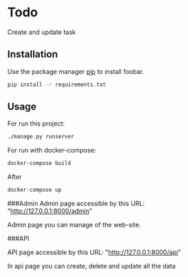 # Todo
Create and update task

## Installation

Use the package manager [pip](https://pip.pypa.io/en/stable/) to install foobar.
```bash
pip install -r requirements.txt
```

## Usage

For run this project:
```bash
./manage.py runserver
```

For run with docker-compose:
```bash
docker-compose build
```
After
```bash
docker-compose up
```

###Admin
Admin page accessible by this URL: "http://127.0.0.1:8000/admin"

Admin page you can manage of the web-site.

###API

API page accessible by this URL: "http://127.0.0.1:8000/api"

In api page you can create, delete and update all the data


